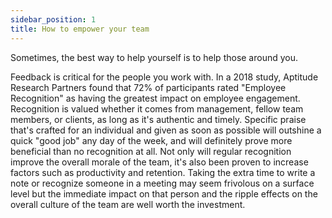 ```yaml
---
sidebar_position: 1
title: How to empower your team
---
```


Sometimes, the best way to help yourself is to help those around you.

Feedback is critical for the people you work with. In a 2018 study, Aptitude Research Partners found that 72% of participants rated "Employee Recognition" as having the greatest impact on employee engagement. Recognition is valued whether it comes from management, fellow team members, or clients, as long as it's authentic and timely. Specific praise that's crafted for an individual and given as soon as possible will outshine a quick "good job" any day of the week, and will definitely prove more beneficial than no recognition at all. Not only will regular recognition improve the overall morale of the team, it's also been proven to increase factors such as productivity and retention. Taking the extra time to write a note or recognize someone in a meeting may seem frivolous on a surface level but the immediate impact on that person and the ripple effects on the overall culture of the team are well worth the investment.
